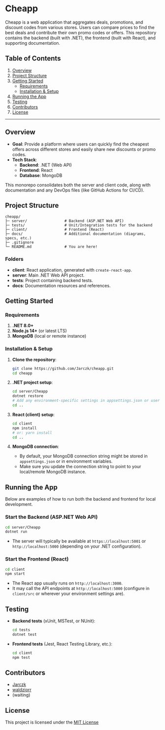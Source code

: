 # Cheapp

Cheapp is a web application that aggregates deals, promotions, and discount codes from various stores. Users can compare prices to find the best deals and contribute their own promo codes or offers. This repository contains the backend (built with .NET), the frontend (built with React), and supporting documentation.

## Table of Contents
1. [Overview](#overview)
2. [Project Structure](#project-structure)
3. [Getting Started](#getting-started)
   - [Requirements](#requirements)
   - [Installation & Setup](#installation--setup)
4. [Running the App](#running-the-app)
5. [Testing](#testing)
6. [Contributors](#contributors)
7. [License](#license)

---

## Overview

- **Goal**: Provide a platform where users can quickly find the cheapest offers across different stores and easily share new discounts or promo codes.
- **Tech Stack**:
  - **Backend**: .NET (Web API)
  - **Frontend**: React
  - **Database**: MongoDB

This monorepo consolidates both the server and client code, along with documentation and any DevOps files (like GitHub Actions for CI/CD).

## Project Structure

```
cheapp/
├─ server/                 # Backend (ASP.NET Web API)
├─ tests/                  # Unit/Integration tests for the backend
├─ client/                 # Frontend (React)
├─ docs/                   # Additional documentation (diagrams, specs, etc.)
├─ .gitignore
└─ README.md               # You are here!
```

### Folders

- **client**: React application, generated with `create-react-app`.
- **server**: Main .NET Web API project.
- **tests**: Project containing backend tests.
- **docs**: Documentation resources and references.

## Getting Started

### Requirements

1. **.NET 8.0+**
2. **Node.js 14+** (or latest LTS)
3. **MongoDB** (local or remote instance)

### Installation & Setup

1. **Clone the repository**:
   ```bash
   git clone https://github.com/Jarczk/cheapp.git
   cd cheapp
   ```

2. **.NET project setup**:
   ```bash
   cd server/Cheapp
   dotnet restore
   # Add any environment-specific settings in appsettings.json or user secrets
   cd ..
   ```

3. **React (client) setup**:
   ```bash
   cd client
   npm install
   # or: yarn install
   cd ..
   ```

4. **MongoDB connection**:
   - By default, your MongoDB connection string might be stored in `appsettings.json` or in environment variables.  
   - Make sure you update the connection string to point to your local/remote MongoDB instance.

## Running the App

Below are examples of how to run both the backend and frontend for local development.

### Start the Backend (ASP.NET Web API)
```bash
cd server/Cheapp
dotnet run
```
- The server will typically be available at `https://localhost:5001` or `http://localhost:5000` (depending on your .NET configuration).

### Start the Frontend (React)
```bash
cd client
npm start
```
- The React app usually runs on `http://localhost:3000`.  
- It may call the API endpoints at `http://localhost:5000` (configure in `client/src` or wherever your environment settings are).

## Testing

- **Backend tests** (xUnit, MSTest, or NUnit):
  ```bash
  cd tests
  dotnet test
  ```
- **Frontend tests** (Jest, React Testing Library, etc.):
  ```bash
  cd client
  npm test
  ```


## Contributors

 * [Jarczk](https://github.com/Jarczk)
 * [waldziorr](https://github.com/Waldziorr)
 * (waiting)


## License

This project is licensed under the [MIT License](https://en.wikipedia.org/wiki/MIT_License)
